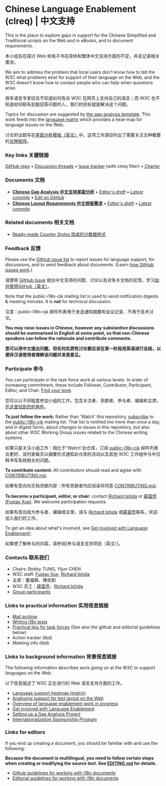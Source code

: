 # Chinese Language Enablement (clreq) | 中文支持

This is the place to explore gaps in support for the Chinese Simplified and Traditional scripts on the Web and in eBooks, and to document requirements.

本小组旨在探讨 Web 和电子书在简体和繁体中文支持方面的不足，并且记录相关需求。

We aim to address the problem that local users don't know how to tell the W3C what problems exist for support of their language on the Web, and the W3C doesn't know how to contact people who can help when questions arise.

很多语言专家往往不知道如何告诉 W3C 在网页上支持自己的语言；而 W3C 也不知道如何联系到能回答问题的人，我们的目标就是解决这个问题。

Topics for discussion are suggested by [the gap-analysis template](https://www.w3.org/International/i18n-activity/templates/gap-analysis/gap-analysis_template.html). This work feeds into the [language matrix](https://www.w3.org/International/typography/gap-analysis/language-matrix.html) which provides a heat-map for language issues on the Web.

讨论的议题写在[差距分析模板（英文）](https://www.w3.org/International/i18n-activity/templates/gap-analysis/gap-analysis_template.html)中。这项工作源自列出了需要关注文种概要的[文种矩阵](https://www.w3.org/International/typography/gap-analysis/language-matrix.html)。

### Key links 关键链接
[GitHub repo](https://github.com/w3c/clreq) • [Discussion threads](https://github.com/w3c/clreq/issues) • [Issue tracker](https://www.w3.org/International/i18n-activity/textlayout/?filter=clreq) (with clreq filter) • [Charter](https://www.w3.org/International/clreq/charter/)


### Documents 文档
- [**Chinese Gap Analysis 中文支持差距分析**](https://www.w3.org/TR/clreq-gap) • [*Editor's draft*](https://www.w3.org/International/clreq/gap-analysis/) • [*Latest commits*](https://github.com/w3c/clreq/commits/gh-pages/gap-analysis/index.html) • [*Edit on GitHub*](https://github.com/w3c/clreq/labels/doc%3Aclreq)
- [**Chinese Layout Requirements 中文排版需求**](https://www.w3.org/TR/clreq) • [*Editor's draft*](https://www.w3.org/International/clreq/) • [*Latest commits*](https://github.com/w3c/clreq/commits/gh-pages/index.html)


### Related documents 相关文档
- [Ready-made Counter Styles 现成的计数器样式](https://www.w3.org/TR/predefined-counter-styles/)


### Feedback 反馈
Please use the [GitHub issue list](https://github.com/w3c/clreq/issues) to report issues for language support, for discussions, and to send feedback about documents. (Learn [how GitHub issues work](https://www.w3.org/International/i18n-activity/guidelines/issues.html).)

请使用 [GitHub Issue](https://github.com/w3c/clreq/issues) 提出中文支持的问题、讨论以及对有关文档的反馈。学习[如何使用GitHub（英文）](https://www.w3.org/International/i18n-activity/guidelines/issues.html)。

Note that the public-i18n-cjk mailing list is used to send notification digests & meeting minutes. It is **not** for technical discussion.

注意：public-i18n-cjk 邮件列表用于发送通知摘要和会议记录，不用于技术讨论。

**You may raise issues in Chinese, however any substantive discussions should be summarised in English at some point, so that non-Chinese speakers can follow the rationale and contribute comments.**

**您可以用中文提出问题，但任何实质性讨论都应该在某一阶段用英语进行总结，以便非汉语使用者理解该问题并发表意见。**


### Participate 参与
You can participate in the task force work at various levels. In order of increasing commitment, these include Follower, Contributor, Participant, Editor, and Chair. [Find your level](https://www.w3.org/International/i18n-drafts/pages/task_force_roles).

您可以以不同程度参加小组的工作，包含关注者、贡献者、参与者、编辑和主席，[在这里找到您的角色](https://www.w3.org/International/i18n-drafts/pages/task_force_roles)。

**To just follow the work:** Rather than 'Watch' this repository, [subscribe](mailto:public-i18n-cjk-request@w3.org?subject=subscribe) to the [public-i18n-cjk](https://lists.w3.org/Archives/Public/public-i18n-cjk/) mailing list. That list is notified (no more than once a day, and in digest form), about changes to issues in this repository, but also about other W3C Working Group issues related to the Chinese writing systems.

如果只是关注小组工作：相比于“Watch”此仓库，订阅 [public-i18n-cjk](https://lists.w3.org/Archives/Public/public-i18n-cjk/) 邮件列表会更好。该列表每天以摘要形式通知此仓库的活动以及其他 W3C 工作组中与中日韩书写系统相关的问题。

**To contribute content:** All contributors should read and agree with [CONTRIBUTING.md](CONTRIBUTING.md).

如果有意向向文档贡献内容：所有贡献者均应阅读并同意 [CONTRIBUTING.md](CONTRIBUTING.md)。

**To become a participant, editor, or chair:** contact [Richard Ishida](mailto:ishida@w3.org) or [薛富侨 (Fuqiao Xue)](mailto:xfq@w3.org). We welcome participation requests.

如果有意向成为参与者、编辑或主席，请与 [Richard Ishida](mailto:ishida@w3.org) 或[薛富侨](mailto:xfq@w3.org)联系，欢迎加入我们的工作。

To get an idea about what's involved, see  [Get involved with Language Enablement!](https://www.w3.org/International/i18n-drafts/pages/languagedev_participation). 

如果想了解参与的内容，请参阅[参与语言支持项目（英文）]。

### Contacts 联系我们

- Chairs: Bobby TUNG, Yijun CHEN
- W3C staff: [Fuqiao Xue](mailto:xfq@w3.org), [Richard Ishida](mailto:ishida@w3.org)
- 主席：董福興、陳奕鈞
- W3C 员工：[薛富侨](mailto:xfq@w3.org)、[Richard Ishida](mailto:ishida@w3.org)
- [Group participants](https://www.w3.org/groups/tf/i18n-clreq/participants)


### Links to practical information 实用信息链接
- [Mail archive](https://lists.w3.org/Archives/Public/public-i18n-cjk/)
- [Writing i18n tests](https://github.com/w3c/i18n-activity/wiki/Writing-i18n-tests)
- [Practical tips for task forces](https://www.w3.org/International/i18n-activity/guidelines/process.html) (See also the github and editorial guidelines below)
- Action tracker (tbd)
- Meeting info (tbd)


### Links to background information 背景信息链接
The following information describes work going on at the W3C to support languages on the Web.

以下信息描述了 W3C 正在进行的 Web 语言支持方面的工作。

- [Language support heatmap (matrix)](https://www.w3.org/International/typography/gap-analysis/language-matrix.html)
- [Analysing support for text layout on the Web](https://www.w3.org/International/i18n-drafts/nav/languagedev)
- [Overview of language enablement work in progress](https://www.w3.org/International/i18n-drafts/nav/languagedev)
- [Get involved with Language Enablement](https://www.w3.org/International/i18n-drafts/pages/languagedev_participation)
- [Setting up a Gap Analysis Project](https://github.com/w3c/typography/wiki/Setting-up-a-Gap-Analysis-Project)
- [Internationalization Sponsorship Program](https://www.w3.org/International/sponsorship/)


### Links for editors
If you end up creating a document, you should be familiar with and use the following:

**Because the document is multilingual, you need to follow certain steps when creating or modifying the source text. See [EDITING.md](https://w3c.github.io/clreq/EDITING) for details.**

- [Github guidelines for working with i18n documents](https://www.w3.org/International/i18n-activity/guidelines/github)
- [Editorial guidelines for working with i18n documents](https://www.w3.org/International/i18n-activity/guidelines/editing)

